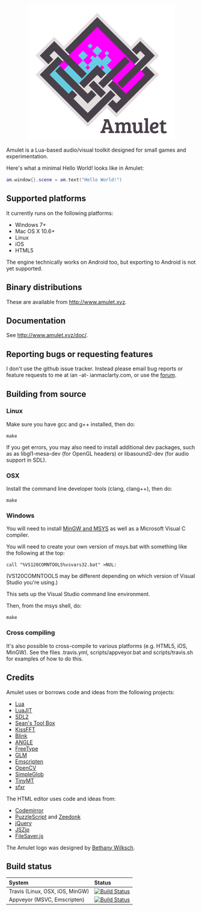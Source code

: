 <p align="center"><img src="logo.png"/></p>
 
Amulet is a Lua-based audio/visual toolkit designed for small games and experimentation.

Here's what a minimal Hello World! looks like in Amulet:

```lua
am.window{}.scene = am.text("Hello World!")
```

## Supported platforms

It currently runs on the following platforms:

- Windows 7+
- Mac OS X 10.6+
- Linux
- iOS
- HTML5

The engine technically works on Android too, but exporting to Android is not yet supported.

## Binary distributions

These are available from <http://www.amulet.xyz>.

## Documentation

See <http://www.amulet.xyz/doc/>.

## Reporting bugs or requesting features

I don't use the github issue tracker. Instead please email bug reports
or feature requests to me at ian -at- ianmaclarty.com, or use the
<a href="https://groups.google.com/forum/#!forum/amulet-forum">forum</a>.

## Building from source

### Linux

Make sure you have gcc and g++ installed, then do:

```
make
```

If you get errors, you may also need to install additional dev packages,
such as as libgl1-mesa-dev (for OpenGL headers) or libasound2-dev
(for audio support in SDL).

### OSX

Install the command line developer tools (clang, clang++), then do:

```
make
```

### Windows

You will need to install [MinGW and MSYS](http://www.mingw.org/)
as well as a Microsoft Visual C compiler.

You will need to create your own version of msys.bat with something
like the following at the top:

```
call "%VS120COMNTOOLS%vsvars32.bat" >NUL:
```

(VS120COMNTOOLS may be different depending on which version
of Visual Studio you're using.)

This sets up the Visual Studio command line environment.

Then, from the msys shell, do:

```
make
```

### Cross compiling

It's also possible to cross-compile to various platforms (e.g. HTML5, iOS, MinGW).
See the files .travis.yml, scripts/appveyor.bat and scripts/travis.sh for
examples of how to do this.

## Credits

Amulet uses or borrows code and ideas from the following projects:

- [Lua](http://www.lua.org/)
- [LuaJIT](http://luajit.org/)
- [SDL2](https://www.libsdl.org)
- [Sean's Tool Box](https://github.com/nothings/stb)
- [KissFFT](http://sourceforge.net/projects/kissfft/)
- [Blink](http://www.chromium.org/blink)
- [ANGLE](https://github.com/google/angle)
- [FreeType](http://www.freetype.org/)
- [GLM](https://github.com/g-truc/glm)
- [Emscripten](http://emscripten.org)
- [OpenCV](http://opencv.org/)
- [SimpleGlob](https://github.com/brofield/simpleopt)
- [TinyMT](https://github.com/MersenneTwister-Lab/TinyMT)
- [sfxr](http://www.drpetter.se/project_sfxr.html)

The HTML editor uses code and ideas from:

- [Codemirror](https://codemirror.net/)
- [PuzzleScript](https://github.com/increpare/PuzzleScript) and [Zeedonk](https://github.com/TerryCavanagh/zeedonk)
- [jQuery](https://jquery.com/)
- [JSZip](https://stuk.github.io/jszip/)
- [FileSaver.js](https://github.com/eligrey/FileSaver.js/)

The Amulet logo was designed by [Bethany Wilksch](http://www.plumb-bob.com.au).

## Build status

| System |  Status |
|:-------------|:------------|
|Travis (Linux, OSX, iOS, MinGW) | [![Build Status](https://travis-ci.org/ianmaclarty/amulet.svg?branch=master)](https://travis-ci.org/ianmaclarty/amulet) |
|Appveyor (MSVC, Emscripten) | [![Build Status](https://ci.appveyor.com/api/projects/status/tp1ifjl53cy86gyu?svg=true)](https://ci.appveyor.com/project/ianmaclarty/amulet) |
